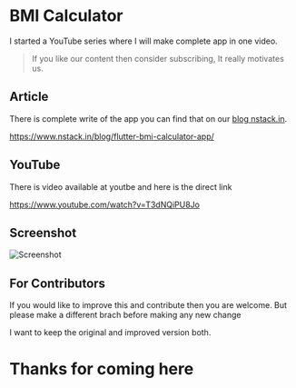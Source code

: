 # BMI Calculator

I started a YouTube series where I will make complete app in one video.

> If you like our content then consider subscribing, It really motivates us.

## Article

There is complete write of the app you can find that on our [blog nstack.in](https://www.nstack.in/blog/flutter-bmi-calculator-app/).

https://www.nstack.in/blog/flutter-bmi-calculator-app/

## YouTube

There is video available at youtbe and here is the direct link

https://www.youtube.com/watch?v=T3dNQiPU8Jo

## Screenshot

![Screenshot](https://res.cloudinary.com/nitishk72/image/upload/v1595680512/nstack_in/blog/flutter/flutter-bmi-calculator.png)

## For Contributors

If you would like to improve this and contribute then you are welcome. But please make a different brach before making any new change

I want to keep the original and improved version both.

# Thanks for coming here
